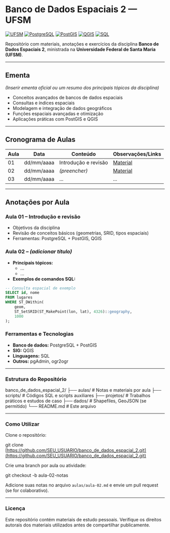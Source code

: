 # Banco de Dados Espaciais 2 — UFSM

[![UFSM](https://img.shields.io/badge/UFSM-Universidade%20Federal%20de%20Santa%20Maria-blue)](https://www.ufsm.br)
[![PostgreSQL](https://img.shields.io/badge/PostgreSQL-14+-336791?logo=postgresql&logoColor=white)](https://www.postgresql.org/)
[![PostGIS](https://img.shields.io/badge/PostGIS-3.3+-A6CE39?logo=postgis&logoColor=white)](https://postgis.net/)
[![QGIS](https://img.shields.io/badge/QGIS-3.30+-93b023?logo=qgis&logoColor=white)](https://qgis.org/)
[![SQL](https://img.shields.io/badge/SQL-Structured%20Query%20Language-lightgrey)](https://en.wikipedia.org/wiki/SQL)

Repositório com materiais, anotações e exercícios da disciplina **Banco de Dados Espaciais 2**, ministrada na **Universidade Federal de Santa Maria (UFSM)**.

---

## Ementa
*(Inserir ementa oficial ou um resumo dos principais tópicos da disciplina)*

- Conceitos avançados de bancos de dados espaciais  
- Consultas e índices espaciais  
- Modelagem e integração de dados geográficos  
- Funções espaciais avançadas e otimização  
- Aplicações práticas com PostGIS e QGIS

---

## Cronograma de Aulas

| Aula | Data       | Conteúdo | Observações/Links |
|------|------------|----------|-------------------|
| 01   | dd/mm/aaaa | Introdução e revisão | [Material](aulas/aula-01.md) |
| 02   | dd/mm/aaaa | *(preencher)* | [Material](aulas/aula-02.md) |
| 03   | dd/mm/aaaa | ... | ... |

---

## Anotações por Aula

### Aula 01 – Introdução e revisão
- Objetivos da disciplina  
- Revisão de conceitos básicos (geometrias, SRID, tipos espaciais)  
- Ferramentas: PostgreSQL + PostGIS, QGIS

### Aula 02 – *(adicionar título)*
- **Principais tópicos:**  
  - ...
  - ...
- **Exemplos de comandos SQL:**  
```sql
-- Consulta espacial de exemplo
SELECT id, nome
FROM lugares
WHERE ST_DWithin(
    geom,
    ST_SetSRID(ST_MakePoint(lon, lat), 4326)::geography,
    1000
);
```

### Ferramentas e Tecnologias
* **Banco de dados:** PostgreSQL + PostGIS
* **SIG:** QGIS
* **Linguagens:** SQL
* **Outros:** pgAdmin, ogr2ogr

---

### Estrutura do Repositório
banco_de_dados_espacial_2/
├── aulas/        # Notas e materiais por aula
├── scripts/      # Códigos SQL e scripts auxiliares
├── projetos/     # Trabalhos práticos e estudos de caso
├── dados/        # Shapefiles, GeoJSON (se permitido)
└── README.md     # Este arquivo

-----

### Como Utilizar

Clone o repositório:

git clone [https://github.com/SEU_USUARIO/banco_de_dados_espacial_2.git](https://github.com/SEU_USUARIO/banco_de_dados_espacial_2.git)


Crie uma branch por aula ou atividade:

git checkout -b aula-02-notas


Adicione suas notas no arquivo `aulas/aula-02.md` e envie um pull request (se for colaborativo).

-----

### Licença

Este repositório contém materiais de estudo pessoais.
Verifique os direitos autorais dos materiais utilizados antes de compartilhar publicamente.

```
```
